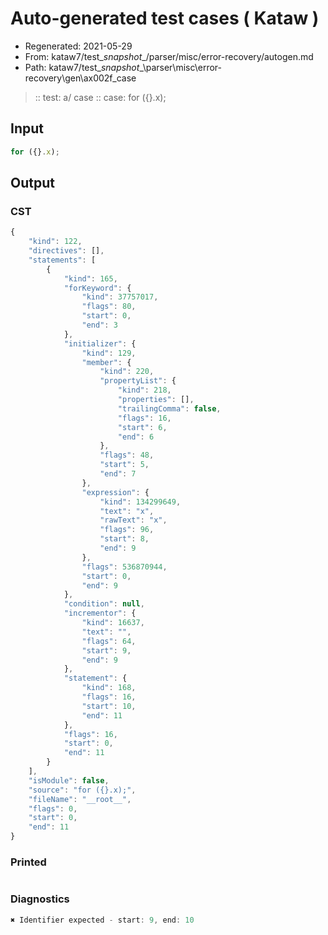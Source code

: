 # Auto-generated test cases ( Kataw )
- Regenerated: 2021-05-29
- From: kataw7/test\__snapshot__/parser/misc/error-recovery/autogen.md
- Path: kataw7/test\__snapshot__\parser\misc\error-recovery\gen\ax002f_case
> :: test: a/ case
> :: case: for ({}.x);
## Input

`````js
for ({}.x);
`````
## Output

### CST

```javascript
{
    "kind": 122,
    "directives": [],
    "statements": [
        {
            "kind": 165,
            "forKeyword": {
                "kind": 37757017,
                "flags": 80,
                "start": 0,
                "end": 3
            },
            "initializer": {
                "kind": 129,
                "member": {
                    "kind": 220,
                    "propertyList": {
                        "kind": 218,
                        "properties": [],
                        "trailingComma": false,
                        "flags": 16,
                        "start": 6,
                        "end": 6
                    },
                    "flags": 48,
                    "start": 5,
                    "end": 7
                },
                "expression": {
                    "kind": 134299649,
                    "text": "x",
                    "rawText": "x",
                    "flags": 96,
                    "start": 8,
                    "end": 9
                },
                "flags": 536870944,
                "start": 0,
                "end": 9
            },
            "condition": null,
            "incrementor": {
                "kind": 16637,
                "text": "",
                "flags": 64,
                "start": 9,
                "end": 9
            },
            "statement": {
                "kind": 168,
                "flags": 16,
                "start": 10,
                "end": 11
            },
            "flags": 16,
            "start": 0,
            "end": 11
        }
    ],
    "isModule": false,
    "source": "for ({}.x);",
    "fileName": "__root__",
    "flags": 0,
    "start": 0,
    "end": 11
}
```

### Printed

```javascript

```

### Diagnostics

```javascript
✖ Identifier expected - start: 9, end: 10

```

